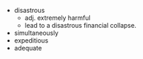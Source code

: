* disastrous
  * adj. extremely harmful
  * lead to a disastrous financial collapse.
* simultaneously
* expeditious
* adequate